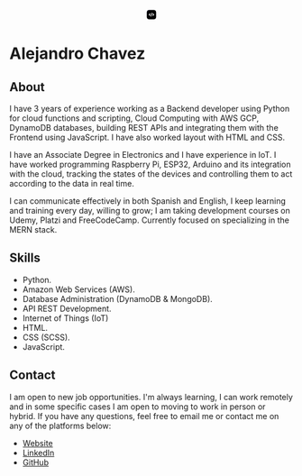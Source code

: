 <p align="center"><a href="https://alejandroch1202.github.io/" target="_blank"><img src="https://raw.githubusercontent.com/alejandroch1202/alejandroch1202.github.io/main/img/code.png" width="20" alt="Logo"></a></p>

# Alejandro Chavez

## About

I have 3 years of experience working as a Backend developer using Python for cloud functions and scripting, Cloud Computing with AWS GCP, DynamoDB databases, building REST APIs and integrating them with the Frontend using JavaScript. I have also worked layout with HTML and CSS.

I have an Associate Degree in Electronics and I have experience in IoT. I have worked programming Raspberry Pi, ESP32, Arduino and its integration with the cloud, tracking the states of the devices and controlling them to act according to the data in real time.

I can communicate effectively in both Spanish and English, I keep learning and training every day, willing to grow; I am taking development courses on Udemy, Platzi and FreeCodeCamp. Currently focused on specializing in the MERN stack.

## Skills
- Python.
- Amazon Web Services (AWS).
- Database Administration (DynamoDB & MongoDB).
- API REST Development.
- Internet of Things (IoT)
- HTML.
- CSS (SCSS).
- JavaScript.

## Contact
I am open to new job opportunities. I'm always learning, I can work remotely and in some specific cases I am open to moving to work in person or hybrid. If you have any questions, feel free to email me or contact me on any of the platforms below:

- [Website](https://alejandroch1202.github.io/)
- [LinkedIn](https://www.linkedin.com/in/alejandroch/)
- [GitHub](https://github.com/alejandroch1202/)
